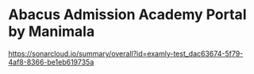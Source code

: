 # Abacus Admission Academy Portal by Manimala
https://sonarcloud.io/summary/overall?id=examly-test_dac63674-5f79-4af8-8366-be1eb619735a
